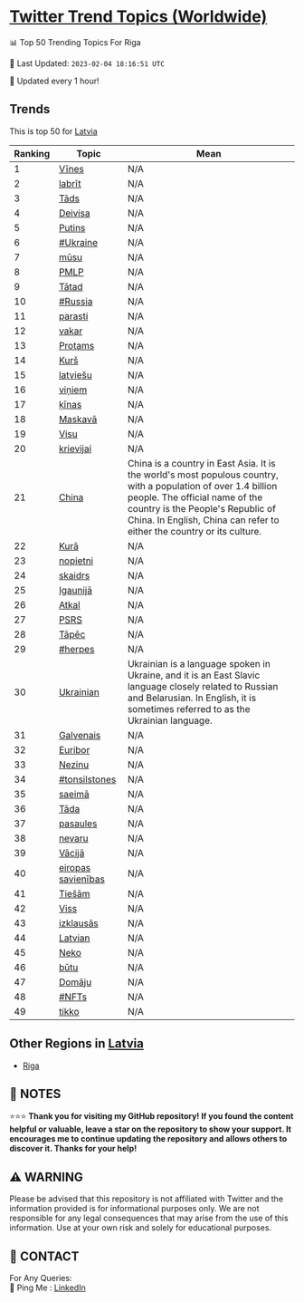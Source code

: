 [Twitter Trend Topics (Worldwide)](https://github.com/ErcinDedeoglu/Twitter-Trend-Topics)
==========


📊 Top 50 Trending Topics For Riga

📆 Last Updated: `2023-02-04 18:16:51 UTC`

🔧 Updated every 1 hour!


## Trends

This is top 50 for [Latvia](</Latvia>)

| Ranking | Topic | Mean |
| ------- | ------------ | ------------ |
| 1 | [Vīnes](http://twitter.com/search?q=V%c4%abnes) | N/A |
| 2 | [labrīt](http://twitter.com/search?q=labr%c4%abt) | N/A |
| 3 | [Tāds](http://twitter.com/search?q=T%c4%81ds) | N/A |
| 4 | [Deivisa](http://twitter.com/search?q=Deivisa) | N/A |
| 5 | [Putins](http://twitter.com/search?q=Putins) | N/A |
| 6 | [#Ukraine](http://twitter.com/search?q=%23Ukraine) | N/A |
| 7 | [mūsu](http://twitter.com/search?q=m%c5%absu) | N/A |
| 8 | [PMLP](http://twitter.com/search?q=PMLP) | N/A |
| 9 | [Tātad](http://twitter.com/search?q=T%c4%81tad) | N/A |
| 10 | [#Russia](http://twitter.com/search?q=%23Russia) | N/A |
| 11 | [parasti](http://twitter.com/search?q=parasti) | N/A |
| 12 | [vakar](http://twitter.com/search?q=vakar) | N/A |
| 13 | [Protams](http://twitter.com/search?q=Protams) | N/A |
| 14 | [Kurš](http://twitter.com/search?q=Kur%c5%a1) | N/A |
| 15 | [latviešu](http://twitter.com/search?q=latvie%c5%a1u) | N/A |
| 16 | [viņiem](http://twitter.com/search?q=vi%c5%86iem) | N/A |
| 17 | [ķīnas](http://twitter.com/search?q=%c4%b7%c4%abnas) | N/A |
| 18 | [Maskavā](http://twitter.com/search?q=Maskav%c4%81) | N/A |
| 19 | [Visu](http://twitter.com/search?q=Visu) | N/A |
| 20 | [krievijai](http://twitter.com/search?q=krievijai) | N/A |
| 21 | [China](http://twitter.com/search?q=China) | China is a country in East Asia. It is the world's most populous country, with a population of over 1.4 billion people. The official name of the country is the People's Republic of China. In English, China can refer to either the country or its culture. |
| 22 | [Kurā](http://twitter.com/search?q=Kur%c4%81) | N/A |
| 23 | [nopietni](http://twitter.com/search?q=nopietni) | N/A |
| 24 | [skaidrs](http://twitter.com/search?q=skaidrs) | N/A |
| 25 | [Igaunijā](http://twitter.com/search?q=Igaunij%c4%81) | N/A |
| 26 | [Atkal](http://twitter.com/search?q=Atkal) | N/A |
| 27 | [PSRS](http://twitter.com/search?q=PSRS) | N/A |
| 28 | [Tāpēc](http://twitter.com/search?q=T%c4%81p%c4%93c) | N/A |
| 29 | [#herpes](http://twitter.com/search?q=%23herpes) | N/A |
| 30 | [Ukrainian](http://twitter.com/search?q=Ukrainian) | Ukrainian is a language spoken in Ukraine, and it is an East Slavic language closely related to Russian and Belarusian. In English, it is sometimes referred to as the Ukrainian language. |
| 31 | [Galvenais](http://twitter.com/search?q=Galvenais) | N/A |
| 32 | [Euribor](http://twitter.com/search?q=Euribor) | N/A |
| 33 | [Nezinu](http://twitter.com/search?q=Nezinu) | N/A |
| 34 | [#tonsilstones](http://twitter.com/search?q=%23tonsilstones) | N/A |
| 35 | [saeimā](http://twitter.com/search?q=saeim%c4%81) | N/A |
| 36 | [Tāda](http://twitter.com/search?q=T%c4%81da) | N/A |
| 37 | [pasaules](http://twitter.com/search?q=pasaules) | N/A |
| 38 | [nevaru](http://twitter.com/search?q=nevaru) | N/A |
| 39 | [Vācijā](http://twitter.com/search?q=V%c4%81cij%c4%81) | N/A |
| 40 | [eiropas savienības](http://twitter.com/search?q=eiropas+savien%c4%abbas) | N/A |
| 41 | [Tiešām](http://twitter.com/search?q=Tie%c5%a1%c4%81m) | N/A |
| 42 | [Viss](http://twitter.com/search?q=Viss) | N/A |
| 43 | [izklausās](http://twitter.com/search?q=izklaus%c4%81s) | N/A |
| 44 | [Latvian](http://twitter.com/search?q=Latvian) | N/A |
| 45 | [Neko](http://twitter.com/search?q=Neko) | N/A |
| 46 | [būtu](http://twitter.com/search?q=b%c5%abtu) | N/A |
| 47 | [Domāju](http://twitter.com/search?q=Dom%c4%81ju) | N/A |
| 48 | [#NFTs](http://twitter.com/search?q=%23NFTs) | N/A |
| 49 | [tikko](http://twitter.com/search?q=tikko) | N/A |



## Other Regions in [Latvia](</Latvia>)

* [Riga](</Latvia/Riga.md>)



## 📝 NOTES

⭐⭐⭐ **Thank you for visiting my GitHub repository! If you found the content helpful or valuable, leave a star on the repository to show your support. It encourages me to continue updating the repository and allows others to discover it. Thanks for your help!**


## ⚠️ WARNING

Please be advised that this repository is not affiliated with Twitter and the information provided is for informational purposes only. We are not responsible for any legal consequences that may arise from the use of this information. Use at your own risk and solely for educational purposes.


## 📨 CONTACT

 For Any Queries:  
            🏓 Ping Me : [LinkedIn](https://www.linkedin.com/in/ercindedeoglu/)
